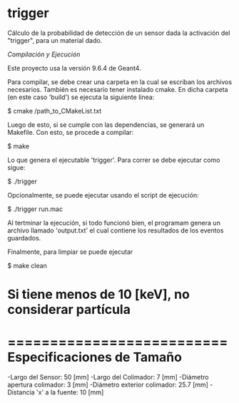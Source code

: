 trigger
=======

Cálculo de la probabilidad de detección de un sensor dada la activación del "trigger", para un material dado.

*Compilación y Ejecución*

Este proyecto usa la versión 9.6.4 de Geant4.

Para compilar, se debe crear una carpeta en la cual se escriban los archivos necesarios. También es necesario 
tener instalado cmake. En dicha carpeta (en este caso 'build') se ejecuta la siguiente línea:

$ cmake /path_to_CMakeList.txt

Luego de esto, si se cumple con las dependencias, se generará un Makefile. Con esto, se procede a compilar:

$ make

Lo que genera el ejecutable 'trigger'. Para correr se debe ejecutar como sigue:

$ ./trigger

Opcionalmente, se puede ejecutar usando el script de ejecución:

$ ./trigger run.mac

Al tertminar la ejecución, si todo funcionó bien, el programam genera un archivo llamado
'output.txt' el cual contiene los resultados de los eventos guardados.

Finalmente, para limpiar se puede ejecutar 

$ make clean

# Si tiene menos de 10 [keV], no considerar partícula


==========================
Especificaciones de Tamaño
==========================

-Largo del Sensor:			50   [mm]
-Largo del Colimador:			 7   [mm]
-Diámetro apertura colimador:		 3   [mm]
-Diámetro exterior colimador:		25.7 [mm]
-Distancia 'x' a la fuente:		10   [mm]